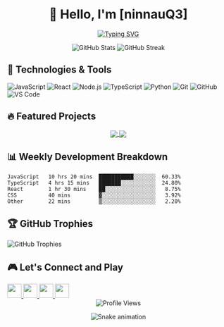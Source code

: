 <div align="center">
  
  # 👋 Hello, I'm [ninnauQ3]
  
  [![Typing SVG](https://readme-typing-svg.herokuapp.com?font=Fira+Code&pause=1000&width=435&lines=Full+Stack+Developer;Open+Source+Contributor;Always+learning+new+things)](https://git.io/typing-svg)

  <img src="https://github-readme-stats.vercel.app/api?username=yourusername&show_icons=true&theme=radical" alt="GitHub Stats" />
  
  <img src="https://github-readme-streak-stats.herokuapp.com/?user=yourusername&theme=radical" alt="GitHub Streak" />
  
</div>

## 🚀 Technologies & Tools

![JavaScript](https://img.shields.io/badge/-JavaScript-black?style=flat-square&logo=javascript)
![React](https://img.shields.io/badge/-React-black?style=flat-square&logo=react)
![Node.js](https://img.shields.io/badge/-Node.js-black?style=flat-square&logo=Node.js)
![TypeScript](https://img.shields.io/badge/-TypeScript-black?style=flat-square&logo=typescript)
![Python](https://img.shields.io/badge/-Python-black?style=flat-square&logo=Python)
![Git](https://img.shields.io/badge/-Git-black?style=flat-square&logo=git)
![GitHub](https://img.shields.io/badge/-GitHub-181717?style=flat-square&logo=github)
![VS Code](https://img.shields.io/badge/-VS%20Code-007ACC?style=flat-square&logo=visual-studio-code)

## 🔥 Featured Projects

<div align="center">
  <a href="https://github.com/yourusername/project1">
    <img align="center" src="https://github-readme-stats.vercel.app/api/pin/?username=yourusername&repo=project1&theme=radical" />
  </a>
  <a href="https://github.com/yourusername/project2">
    <img align="center" src="https://github-readme-stats.vercel.app/api/pin/?username=yourusername&repo=project2&theme=radical" />
  </a>
</div>

## 📊 Weekly Development Breakdown

<!--START_SECTION:waka-->
```text
JavaScript   10 hrs 20 mins  ███████████░░░░░░░  60.33%
TypeScript   4 hrs 15 mins   ███████░░░░░░░░░░░  24.80%
React        1 hr 30 mins    ██░░░░░░░░░░░░░░░░   8.75%
CSS          40 mins         ▓░░░░░░░░░░░░░░░░░   3.92%
Other        22 mins         ▒░░░░░░░░░░░░░░░░░   2.20%
```
<!--END_SECTION:waka-->

## 🏆 GitHub Trophies

<img src="https://github-profile-trophy.vercel.app/?username=yourusername&theme=radical&no-frame=true&no-bg=false&margin-w=4&row=1" alt="GitHub Trophies" />

## 🎮 Let's Connect and Play

<a href="https://github.com/yourusername">
  <img height="32" width="32" src="https://cdn.simpleicons.org/github/white" />
</a>
<a href="https://twitter.com/yourusername">
  <img height="32" width="32" src="https://cdn.simpleicons.org/twitter/1DA1F2" />
</a>
<a href="https://linkedin.com/in/yourusername">
  <img height="32" width="32" src="https://cdn.simpleicons.org/linkedin/0A66C2" />
</a>
<a href="https://dev.to/yourusername">
  <img height="32" width="32" src="https://cdn.simpleicons.org/devdotto/black" />
</a>

<div align="center">
  <img src="https://komarev.com/ghpvc/?username=yourusername&color=blueviolet" alt="Profile Views" />
  
  ![Snake animation](https://github.com/yourusername/yourusername/blob/output/github-contribution-grid-snake.svg)
</div>
